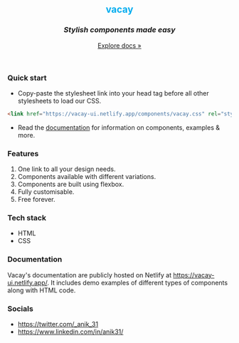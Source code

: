 <h2 align="center" style="color: #00adef;"><b>vacay</b></h2>
<h3 align="center"><i>Stylish components made easy</i></h3>
<p align="center"><a href="https://vacay-ui.netlify.app/docs.html">Explore docs »</a></p>
<br>

### Quick start
* Copy-paste the stylesheet link into your head tag before all other stylesheets to load our CSS.
```html
<link href="https://vacay-ui.netlify.app/components/vacay.css" rel="stylesheet">
```
* Read the [documentation](https://vacay-ui.netlify.app/docs.html) for information on components, examples & more.

### Features
1. One link to all your design needs.
1. Components available with different variations.
1. Components are built using flexbox.
1. Fully customisable.
1. Free forever.

### Tech stack
* HTML
* CSS

### Documentation
Vacay's documentation are publicly hosted on Netlify at https://vacay-ui.netlify.app/. It includes demo examples of different types of components along with HTML code.

### Socials
* https://twitter.com/_anik_31
* https://www.linkedin.com/in/anik31/
